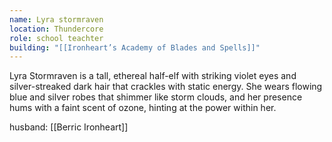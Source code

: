 ```yaml
---
name: Lyra stormraven
location: Thundercore
role: school teachter
building: "[[Ironheart’s Academy of Blades and Spells]]"
---
```

Lyra Stormraven is a tall, ethereal half-elf with striking violet eyes and silver-streaked dark hair that crackles with static energy. She wears flowing blue and silver robes that shimmer like storm clouds, and her presence hums with a faint scent of ozone, hinting at the power within her.

husband: [[Berric Ironheart]]